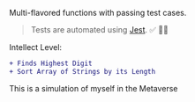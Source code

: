 
 Multi-flavored functions with passing test cases. 
 
 >Tests are automated using [Jest](https://jestjs.io/). ✅ 🧪🔬

Intellect Level:
 ```diff
 + Finds Highest Digit
 + Sort Array of Strings by its Length
 ```
This is a simulation of myself in the Metaverse
